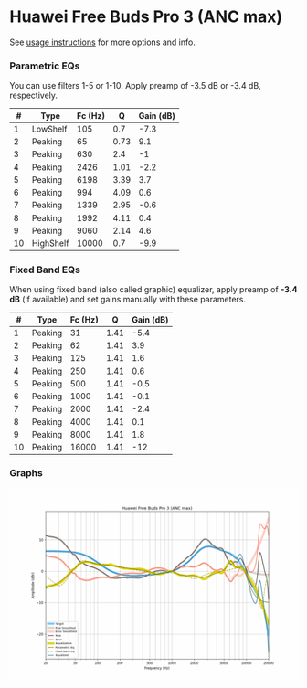 # Huawei Free Buds Pro 3 (ANC max)
See [usage instructions](https://github.com/jaakkopasanen/AutoEq#usage) for more options and info.

### Parametric EQs
You can use filters 1-5 or 1-10. Apply preamp of -3.5 dB or -3.4 dB, respectively.

|   # | Type      |   Fc (Hz) |    Q |   Gain (dB) |
|-----|-----------|-----------|------|-------------|
|   1 | LowShelf  |       105 | 0.7  |        -7.3 |
|   2 | Peaking   |        65 | 0.73 |         9.1 |
|   3 | Peaking   |       630 | 2.4  |        -1   |
|   4 | Peaking   |      2426 | 1.01 |        -2.2 |
|   5 | Peaking   |      6198 | 3.39 |         3.7 |
|   6 | Peaking   |       994 | 4.09 |         0.6 |
|   7 | Peaking   |      1339 | 2.95 |        -0.6 |
|   8 | Peaking   |      1992 | 4.11 |         0.4 |
|   9 | Peaking   |      9060 | 2.14 |         4.6 |
|  10 | HighShelf |     10000 | 0.7  |        -9.9 |

### Fixed Band EQs
When using fixed band (also called graphic) equalizer, apply preamp of **-3.4 dB** (if available) and set gains manually with these parameters.

|   # | Type    |   Fc (Hz) |    Q |   Gain (dB) |
|-----|---------|-----------|------|-------------|
|   1 | Peaking |        31 | 1.41 |        -5.4 |
|   2 | Peaking |        62 | 1.41 |         3.9 |
|   3 | Peaking |       125 | 1.41 |         1.6 |
|   4 | Peaking |       250 | 1.41 |         0.6 |
|   5 | Peaking |       500 | 1.41 |        -0.5 |
|   6 | Peaking |      1000 | 1.41 |        -0.1 |
|   7 | Peaking |      2000 | 1.41 |        -2.4 |
|   8 | Peaking |      4000 | 1.41 |         0.1 |
|   9 | Peaking |      8000 | 1.41 |         1.8 |
|  10 | Peaking |     16000 | 1.41 |       -12   |

### Graphs
![](./Huawei%20Free%20Buds%20Pro%203%20(ANC%20max).png)
